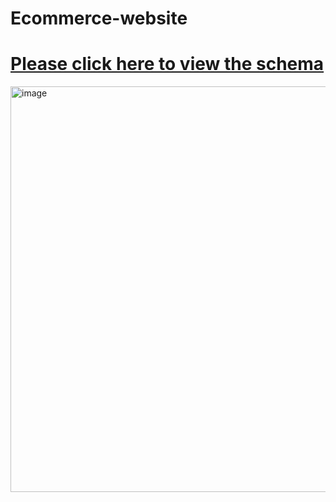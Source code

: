 # Ecommerce-website
# [Please click here to view the schema](https://drawsql.app/teams/full-stack-19/diagrams/ecommerce-site)
<img width="649" alt="image" src="https://github.com/user-attachments/assets/58717340-8770-4a21-8937-722ed5364ba9" />
